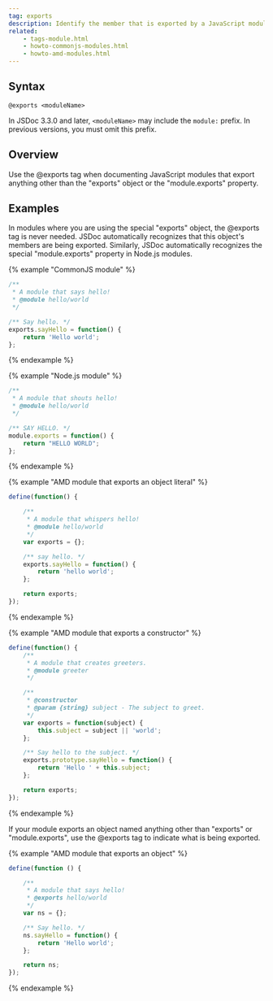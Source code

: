 ```yaml
---
tag: exports
description: Identify the member that is exported by a JavaScript module.
related:
    - tags-module.html
    - howto-commonjs-modules.html
    - howto-amd-modules.html
---
```


## Syntax

`@exports <moduleName>`

In JSDoc 3.3.0 and later, `<moduleName>` may include the `module:` prefix. In previous versions, you
must omit this prefix.


## Overview

Use the @exports tag when documenting JavaScript modules that export anything other than the
"exports" object or the "module.exports" property.


## Examples

In modules where you are using the special "exports" object, the @exports tag is never needed. JSDoc
automatically recognizes that this object's members are being exported. Similarly, JSDoc
automatically recognizes the special "module.exports" property in Node.js modules.

{% example "CommonJS module" %}

```js
/**
 * A module that says hello!
 * @module hello/world
 */

/** Say hello. */
exports.sayHello = function() {
    return 'Hello world';
};
```
{% endexample %}

{% example "Node.js module" %}

```js
/**
 * A module that shouts hello!
 * @module hello/world
 */

/** SAY HELLO. */
module.exports = function() {
    return "HELLO WORLD";
};
```
{% endexample %}

{% example "AMD module that exports an object literal" %}

```js
define(function() {

    /**
     * A module that whispers hello!
     * @module hello/world
     */
    var exports = {};

    /** say hello. */
    exports.sayHello = function() {
        return 'hello world';
    };

    return exports;
});
```
{% endexample %}

{% example "AMD module that exports a constructor" %}

```js
define(function() {
    /**
     * A module that creates greeters.
     * @module greeter
     */

    /**
     * @constructor
     * @param {string} subject - The subject to greet.
     */
    var exports = function(subject) {
        this.subject = subject || 'world';
    };

    /** Say hello to the subject. */
    exports.prototype.sayHello = function() {
        return 'Hello ' + this.subject;
    };

    return exports;
});
```
{% endexample %}

If your module exports an object named anything other than "exports" or "module.exports", use the
@exports tag to indicate what is being exported.

{% example "AMD module that exports an object" %}

```js
define(function () {

    /**
     * A module that says hello!
     * @exports hello/world
     */
    var ns = {};

    /** Say hello. */
    ns.sayHello = function() {
        return 'Hello world';
    };

    return ns;
});
```
{% endexample %}

